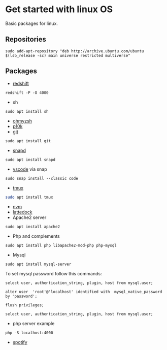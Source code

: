 # Get started with linux OS

Basic packages for linux.

## Repositories
```
sudo add-apt-repository "deb http://archive.ubuntu.com/ubuntu $(lsb_release -sc) main universe restricted multiverse"
```
## Packages
* [redshift](https://github.com/jonls/redshift)
```
redshift -P -O 4000
```
* sh
```
sudo apt install sh
```
* [ohmyzsh](https://ohmyz.sh/)
* [p10k](https://github.com/romkatv/powerlevel10k)
* [git](https://git-scm.com/)
```
sudo apt install git
```
* [snapd](https://snapcraft.io/store)
```
sudo apt install snapd
```
* [vscode](https://code.visualstudio.com/) via snap
```
sudo snap install --classic code
```
* [tmux](https://github.com/tmux/tmux/wiki)
```bash
sudo apt install tmux
```
* [nvm](https://github.com/nvm-sh/nvm)
* [lattedock](https://github.com/KDE/latte-dock)
* Apache2 server
```
sudo apt install apache2
```
* Php and complements 
```
sudo apt install php libapache2-mod-php php-mysql
```
* Mysql
```
sudo apt install mysql-server
```
To set mysql password follow this commands:

```mysql
select user, authentication_string, plugin, host from mysql.user;

alter user  'root'@'localhost' identified with  mysql_native_password by 'password';

flush privileges;

select user, authentication_string, plugin, host from mysql.user;
```
* php server example
```
php -S localhost:4000
```

* [spotify](https://www.spotify.com/us/download/linux/)
